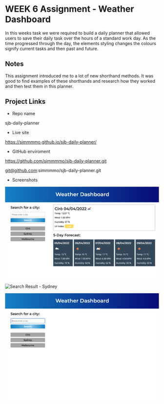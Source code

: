 # WEEK 6 Assignment - Weather Dashboard
In this weeks task we were required to build a daily planner that allowed users to save their daily task over the hours of a standard work day. As the time progressed through the day, the elements styling changes the colours signify current tasks and then past and future.


## Notes 
This assignment introduced me to a lot of new shorthand methods. It was good to find examples of these shorthands and research how they worked and then test them in this planner.


## Project Links

* Repo name

sjb-daily-planner

* Live site

https://simmmmo.github.io/sjb-daily-planner/

* GitHub enviroment

https://github.com/simmmmo/sjb-daily-planner.git

git@github.com:simmmmo/sjb-daily-planner.git

* Screenshots

![Search Result - Ciro](/assets/screenshots/Weather%20Dashboard%20-%20Ciro.png)

![Search Result - Sydney](/assets/screenshots/Weather%20Dashboard%20-%Sydney.png)

![Refresh page - results saved](/assets/screenshots/Weather%20Dashboard%20-%20saved%20elements.png)